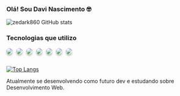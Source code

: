 ### Olá! Sou Davi Nascimento 🤓

![zedark860 GitHub stats](https://github-readme-stats.vercel.app/api?username=zedark860&show_icons=true&theme=dracula) 

### Tecnologias que utilizo

<div style="display: flex; gap: 10px; flex-wrap: wrap;">
    <img style="border-radius: 15px; box-shadow: 0px 4px 4px 0px rgba(0, 0, 0, 0.25);" src="https://img.shields.io/badge/HTML5-E34F26?style=for-the-badge&logo=html5&logoColor=white">
    <img style="border-radius: 15px; box-shadow: 0px 4px 4px 0px rgba(0, 0, 0, 0.25);" src="https://img.shields.io/badge/CSS3-1572B6?style=for-the-badge&logo=css3&logoColor=white">
    <img style="border-radius: 15px; box-shadow: 0px 4px 4px 0px rgba(0, 0, 0, 0.25);" src="https://img.shields.io/badge/Tailwind_CSS-38B2AC?style=for-the-badge&logo=tailwind-css&logoColor=white">
    <img style="border-radius: 15px; box-shadow: 0px 4px 4px 0px rgba(0, 0, 0, 0.25); " src="https://img.shields.io/badge/JavaScript-F7DF1E?style=for-the-badge&logo=javascript&logoColor=black">
    <img style="border-radius: 15px; box-shadow: 0px 4px 4px 0px rgba(0, 0, 0, 0.25);" src="https://img.shields.io/badge/Python-14354C?style=for-the-badge&logo=python&logoColor=white">
    <img style="border-radius: 15px; box-shadow: 0px 4px 4px 0px rgba(0, 0, 0, 0.25);" src="https://img.shields.io/badge/MySQL-00000F?style=for-the-badge&logo=mysql&logoColor=white">
    <img style="border-radius: 15px; box-shadow: 0px 4px 4px 0px rgba(0, 0, 0, 0.25);" src="https://img.shields.io/badge/Figma-F24E1E?style=for-the-badge&logo=figma&logoColor=white">
</div>
<br>

[![Top Langs](https://github-readme-stats.vercel.app/api/top-langs/?username=zedark860&show_icons=true&theme=dracula)](https://github.com/zedark860/github-readme-stats)

Atualmente se desenvolvendo como futuro dev e estudando sobre Desenvolvimento Web.
